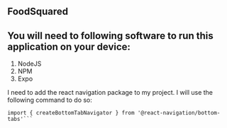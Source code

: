 ## FoodSquared

## You will need to following software to run this application on your device:

1. NodeJS
2. NPM
3. Expo

I need to add the react navigation package to my project. I will use the following command to do so:

````npm install @react-navigation/bottom-tabs
import { createBottomTabNavigator } from '@react-navigation/bottom-tabs'```

````
